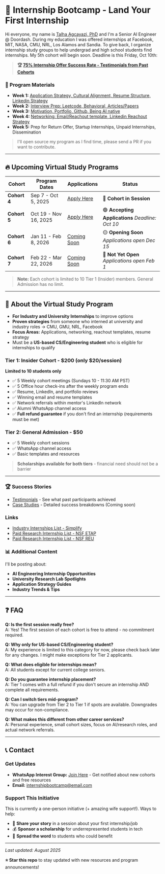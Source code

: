 # 🚀 Internship Bootcamp - Land Your First Internship

Hi everyone, my name is [Talha Agcayazi, PhD]([https://](https://www.linkedin.com/in/talha-agcayazi/)) and I'm a Senior AI Engineer @ Doordash. During my education I was offered internships at Facebook, MIT, NASA, CMU, NRL, Los Alamos and Sandia. To give back, I organize internship study groups to help undergrad and high school students find internships. My 5th cohort will begin soon. Deadline is this Friday, Oct 10th: 

> **🏆 [75% Internship Offer Success Rate - Testimonials from Past Cohorts](./content/testimonials.md)**

### 📁 Program Materials
- **Week 1:** [Application Strategy, Cultural Alignment, Resume Structure, Linkedin Strategy](./content/Week_1/Week_1.md)
- **Week 2:** [Interview Prep: Leetcode, Behavioral, Articles/Papers](./content/Week_2/Week_2.md)
- **Week 3:** [Motivation, Portfolio, Github, Being AI native](./content/Week_3/Week_3.md)
- **Week 4:** [Networking: Email/Reachout template, Linkedin Reachout Strategy](./content/Week_4/Week_4.md)
- **Week 5:** Prep for Return Offer, Startup Internships, Unpaid Internships, Dissemination
> I'll open source my program as I find time, please send a PR if you want to contribute. 
---

## 🔥 Upcoming Virtual Study Programs

| Cohort | Program Dates | Applications | Status |
|--------|--------|--------------|--------|
| **Cohort 4** | Sep 7 - Oct 5, 2025 | [Apply Here](https://forms.gle/8wv68873XM23tuHV9) | 🔴 **Cohort in Session** |
| **Cohort 5** | Oct 19 - Nov 16, 2025 | [Apply Here](https://forms.gle/SQyHxPYpDDg9iV3M8) |  🟢 **Accepting Applications** *Deadline: Oct 10*  |
| **Cohort 6** | Jan 11 - Feb 8, 2026 | [Coming Soon](#) | 🟡 **Opening Soon** *Applications open Dec 15* |
| **Cohort 7** | Feb 22 - Mar 22, 2026 | [Coming Soon](#) |  🔴 **Not Yet Open** *Applications open Feb 1* |

> **Note:** Each cohort is limited to 10 Tier 1 (Insider) members. General Admission has no limit.

---

## 📖 About the Virtual Study Program

- **For Industry and University Internships** to improve options
- **Proven strategies** from someone who interned at university and industry roles → CMU, GMU, NRL, Facebook
- **Focus Areas:** Applications, networking, reachout templates, resume strategy
- Must be a **US-based CS/Engineering student** who is eligible for internships to qualify
  
### Tier 1: Insider Cohort - \$200  (only \$20/session)
**Limited to 10 students only**
- ✅ 5 Weekly cohort meetings (Sundays 10 - 11:30 AM PST)
- ✅ 5 Office hour check-ins after the weekly program ends
- ✅ Resume, LinkedIn, and portfolio reviews
- ✅ Winning email and resume templates
- ✅ Network referrals within mentor's LinkedIn network
- ✅ Alumni WhatsApp channel access
- ✅ **Full refund guarantee** if you don't find an internship (requirements must be met)

### Tier 2: General Admission - $50
- ✅ 5 Weekly cohort sessions
- ✅ WhatsApp channel access
- ✅ Basic templates and resources

> **Scholarships available for both tiers** - financial need should not be a barrier
---

### 🏆 Success Stories
- [Testimonials](./content/testimonials.md) - See what past participants achieved
- [Case Studies](./testimonials/case-studies.md) - Detailed success breakdowns (Coming soon)

### Links
- [Industry Internships List - Simplify](https://github.com/SimplifyJobs/Summer2026-Internships?tab=readme-ov-file#-software-engineering-internship-roles)
- [Paid Research Internship List - NSF ETAP](https://etap.nsf.gov/search)
- [Paid Research Internship List - NSF REU](https://www.nsf.gov/funding/initiatives/reu/search)


### 📊 Additional Content
I'll be posting about:
- **AI Engineering Internship Opportunities** 
- **University Research Lab Spotlights**
- **Application Strategy Guides**
- **Industry Trends & Tips**

---

## ❓ FAQ

**Q: Is the first session really free?**  
A: Yes! The first session of each cohort is free to attend - no commitment required.

**Q: Why only for US-based CS/Engineering student?**  
A: My experience is limited to this category for now, please check back later for any changes. I might make exceptions for Tier 2 applicants.

**Q: What does eligible for internships mean?**  
A: All students except for current college seniors.

**Q: Do you guarantee internship placement?**  
A: Tier 1 comes with a full refund if you don't secure an internship AND complete all requirements.

**Q: Can I switch tiers mid-program?**  
A: You can upgrade from Tier 2 to Tier 1 if spots are available. Downgrades may occur for non-compliance.

**Q: What makes this different from other career services?**  
A: Personal experience, small cohort sizes, focus on AI/research roles, and actual network referrals.

---

## 📞 Contact

### Get Updates
- **WhatsApp Interest Group:** [Join Here](#) - Get notified about new cohorts and free resources
- **Email:** [internshipbootcamp@email.com](#)

### Support This Initiative
This is currently a one-person initiative (+ amazing wife support!). Ways to help:
- 🎤 **Share your story** in a session about your first internship/job
- 💰 **Sponsor a scholarship** for underrepresented students in tech
- 📢 **Spread the word** to students who could benefit

---

*Last updated: August 2025*

**⭐ Star this repo** to stay updated with new resources and program announcements!